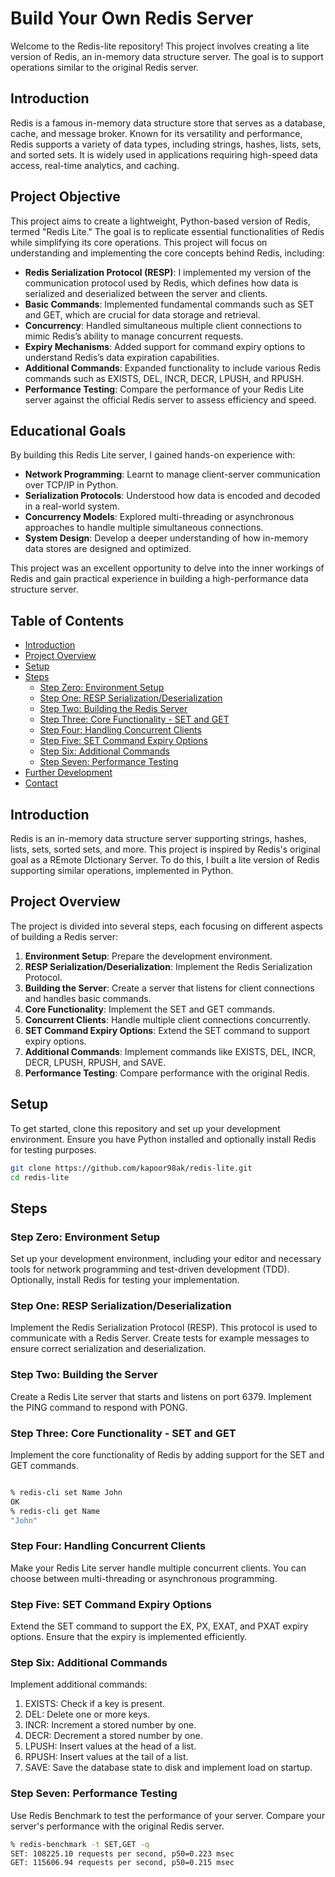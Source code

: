 # Build Your Own Redis Server

Welcome to the Redis-lite repository! This project involves creating a lite version of Redis, an in-memory data structure server. The goal is to support operations similar to the original Redis server.

## Introduction
Redis is a famous in-memory data structure store that serves as a database, cache, and message broker. Known for its versatility and performance, Redis supports a variety of data types, including strings, hashes, lists, sets, and sorted sets. It is widely used in applications requiring high-speed data access, real-time analytics, and caching.

## Project Objective
This project aims to create a lightweight, Python-based version of Redis, termed "Redis Lite." The goal is to replicate essential functionalities of Redis while simplifying its core operations. This project will focus on understanding and implementing the core concepts behind Redis, including:

- **Redis Serialization Protocol (RESP)**: I implemented my version of the communication protocol used by Redis, which defines how data is serialized and deserialized between the server and clients.
- **Basic Commands**: Implemented fundamental commands such as SET and GET, which are crucial for data storage and retrieval.
- **Concurrency**: Handled simultaneous multiple client connections to mimic Redis’s ability to manage concurrent requests.
- **Expiry Mechanisms**: Added support for command expiry options to understand Redis’s data expiration capabilities.
- **Additional Commands**: Expanded functionality to include various Redis commands such as EXISTS, DEL, INCR, DECR, LPUSH, and RPUSH.
- **Performance Testing**: Compare the performance of your Redis Lite server against the official Redis server to assess efficiency and speed.

## Educational Goals
By building this Redis Lite server, I gained hands-on experience with:

- **Network Programming**: Learnt to manage client-server communication over TCP/IP in Python.
- **Serialization Protocols**: Understood how data is encoded and decoded in a real-world system.
- **Concurrency Models**: Explored multi-threading or asynchronous approaches to handle multiple simultaneous connections.
- **System Design**: Develop a deeper understanding of how in-memory data stores are designed and optimized.

This project was an excellent opportunity to delve into the inner workings of Redis and gain practical experience in building a high-performance data structure server.

## Table of Contents

- [Introduction](#introduction)
- [Project Overview](#project-overview)
- [Setup](#setup)
- [Steps](#steps)
  - [Step Zero: Environment Setup](#step-zero-environment-setup)
  - [Step One: RESP Serialization/Deserialization](#step-one-resp-serializationdeserialization)
  - [Step Two: Building the Redis Server](#step-two-building-the-server)
  - [Step Three: Core Functionality - SET and GET](#step-three-core-functionality---set-and-get)
  - [Step Four: Handling Concurrent Clients](#step-four-handling-concurrent-clients)
  - [Step Five: SET Command Expiry Options](#step-five-set-command-expiry-options)
  - [Step Six: Additional Commands](#step-six-additional-commands)
  - [Step Seven: Performance Testing](#step-seven-performance-testing)
- [Further Development](#further-development)
- [Contact](#contact)

## Introduction

Redis is an in-memory data structure server supporting strings, hashes, lists, sets, sorted sets, and more. This project is inspired by Redis's original goal as a REmote DIctionary Server. To do this, I built a lite version of Redis supporting similar operations, implemented in Python.

## Project Overview

The project is divided into several steps, each focusing on different aspects of building a Redis server:

1. **Environment Setup**: Prepare the development environment.
2. **RESP Serialization/Deserialization**: Implement the Redis Serialization Protocol.
3. **Building the Server**: Create a server that listens for client connections and handles basic commands.
4. **Core Functionality**: Implement the SET and GET commands.
5. **Concurrent Clients**: Handle multiple client connections concurrently.
6. **SET Command Expiry Options**: Extend the SET command to support expiry options.
7. **Additional Commands**: Implement commands like EXISTS, DEL, INCR, DECR, LPUSH, RPUSH, and SAVE.
8. **Performance Testing**: Compare performance with the original Redis.

## Setup

To get started, clone this repository and set up your development environment. Ensure you have Python installed and optionally install Redis for testing purposes.

```bash
git clone https://github.com/kapoor98ak/redis-lite.git
cd redis-lite
```

## Steps
### Step Zero: Environment Setup
Set up your development environment, including your editor and necessary tools for network programming and test-driven development (TDD). Optionally, install Redis for testing your implementation.

### Step One: RESP Serialization/Deserialization
Implement the Redis Serialization Protocol (RESP). This protocol is used to communicate with a Redis Server. Create tests for example messages to ensure correct serialization and deserialization.

### Step Two: Building the Server
Create a Redis Lite server that starts and listens on port 6379. Implement the PING command to respond with PONG.

### Step Three: Core Functionality - SET and GET
Implement the core functionality of Redis by adding support for the SET and GET commands.

```bash

% redis-cli set Name John
OK
% redis-cli get Name
"John"
```

### Step Four: Handling Concurrent Clients
Make your Redis Lite server handle multiple concurrent clients. You can choose between multi-threading or asynchronous programming.

### Step Five: SET Command Expiry Options
Extend the SET command to support the EX, PX, EXAT, and PXAT expiry options. Ensure that the expiry is implemented efficiently.

### Step Six: Additional Commands
Implement additional commands:

1. EXISTS: Check if a key is present.
2. DEL: Delete one or more keys.
3. INCR: Increment a stored number by one.
4. DECR: Decrement a stored number by one.
5. LPUSH: Insert values at the head of a list.
6. RPUSH: Insert values at the tail of a list.
7. SAVE: Save the database state to disk and implement load on startup.

### Step Seven: Performance Testing
Use Redis Benchmark to test the performance of your server. Compare your server's performance with the original Redis server.


```bash
% redis-benchmark -t SET,GET -q
SET: 108225.10 requests per second, p50=0.223 msec
GET: 115606.94 requests per second, p50=0.215 msec
```





